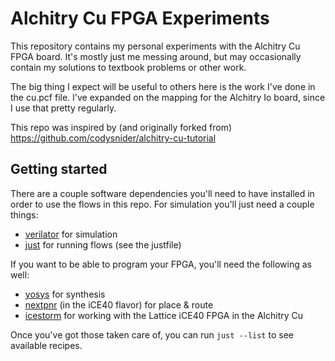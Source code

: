 # Alchitry Cu FPGA Experiments
This repository contains my personal experiments with the Alchitry Cu FPGA board. It's mostly just
me messing around, but may occasionally contain my solutions to textbook problems or other work.

The big thing I expect will be useful to others here is the work I've done in the cu.pcf file. I've
expanded on the mapping for the Alchitry Io board, since I use that pretty regularly.

This repo was inspired by (and originally forked from) https://github.com/codysnider/alchitry-cu-tutorial

## Getting started

There are a couple software dependencies you'll need to have installed in order to use the flows in this repo.
For simulation you'll just need a couple things:

- [verilator](https://github.com/verilator/verilator) for simulation
- [just](https://github.com/casey/just) for running flows (see the justfile)

If you want to be able to program your FPGA, you'll need the following as well:

- [yosys](https://github.com/YosysHQ/yosys) for synthesis
- [nextpnr](https://github.com/YosysHQ/nextpnr) (in the iCE40 flavor) for place & route
- [icestorm](https://github.com/YosysHQ/icestorm) for working with the Lattice iCE40 FPGA in the Alchitry Cu

Once you've got those taken care of, you can run `just --list` to see available recipes.
